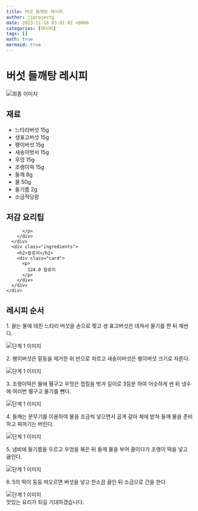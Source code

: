 ```yaml
---
title: 버섯 들깨탕 레시피
author: jjprojectg
date: 2023-11-18 03:01:02 +0000
categories: [레시피]
tags: []
math: true
mermaid: true
---
```

<meta name="og:type" content="website"/>
<meta charset="UTF-8"/>
<div class="header">
  <h1>버섯 들깨탕 레시피</h1>
</div>

<div class="container my-4">
  <div class="row">
    <div class="col-12 col-md-6">
      <div class="recipe-image">
        <img src="http://www.foodsafetykorea.go.kr/uploadimg/20141117/20141117053724_1416213444900.jpg" class="step-image" alt="최종 이미지"/>
      </div>
    </div>
    <div class="col-12 col-md-6">
      <div class="ingredients">
        <h2>재료</h2>
        <ul class="card">
          <li> 느타리버섯 15g </li>
          <li>  생표고버섯 15g </li>
          <li>  팽이버섯 15g </li>
          <li>  새송이벗서 15g </li>
          <li>  우엉 15g </li>
          <li>  조랭이떡 15g </li>
          <li>  들깨 8g </li>
          <li>  물 50g </li>
          <li>  들기름 2g </li>
          <li>  소금적당량 </li>
</ul>
      </div>
    </div>
    <div class="col-12 col-md-6">
      <div class="ingredients">
        <h2>저감 요리팁</h2>
        <div class="card"> 
          <p>
            
          </p>
        </div>
      </div>
      <div class="ingredients">
        <h2>칼로리</h2>
        <div class="card"> 
          <p>
            124.0 칼로리
          </p>
        </div>
      </div>
    </div>
  </div>

  <h2 class="my-4">레시피 순서</h2>
  <div class="card recipe-card">
    <div class="card-body recipe-step">
      <p class="card-text step-description">1. 끓는 물에 데친 느타리 버섯을 손으로 찢고 생 표고버섯은 데쳐서 물기를 짠 뒤 채썬다.</p>
      <img src="http://www.foodsafetykorea.go.kr/uploadimg/cook/989-1.jpg" alt="단계 1 이미지" class="step-image"/>
    </div>
  </div>
  <div class="card recipe-card">
    <div class="card-body recipe-step">
      <p class="card-text step-description">2. 팽이버섯은 밑동을 제거한 뒤 반으로 자르고 새송이버섯은 팽이버섯 크기로 자른다.</p>
      <img src="http://www.foodsafetykorea.go.kr/uploadimg/cook/989-2.jpg" alt="단계 1 이미지" class="step-image"/>
    </div>
  </div>
  <div class="card recipe-card">
    <div class="card-body recipe-step">
      <p class="card-text step-description">3. 조랭이떡은 물에 휑구고 우엉은 껍질을 벗겨 길이로 3등분 하여 어슷하게 썬 뒤 냉수에 여러번 휑구고 물기를 뺀다.</p>
      <img src="http://www.foodsafetykorea.go.kr/uploadimg/cook/989-3.jpg" alt="단계 1 이미지" class="step-image"/>
    </div>
  </div>
  <div class="card recipe-card">
    <div class="card-body recipe-step">
      <p class="card-text step-description">4. 들깨는 분무기를 이용하여 물을 조금씩 넣으면서 곱게 갈아 체에 밭쳐 들깨 물을 준비하고 찌꺼기는 버린다.</p>
      <img src="http://www.foodsafetykorea.go.kr/uploadimg/cook/989-4.jpg" alt="단계 1 이미지" class="step-image"/>
    </div>
  </div>
  <div class="card recipe-card">
    <div class="card-body recipe-step">
      <p class="card-text step-description">5. 냄비에 들기름을 두르고 우엉을 볶은 뒤 들깨 물을 부어 끓이다가 조랭이 떡을 넣고 끓인다.</p>
      <img src="http://www.foodsafetykorea.go.kr/uploadimg/cook/989-5.jpg" alt="단계 1 이미지" class="step-image"/>
    </div>
  </div>
  <div class="card recipe-card">
    <div class="card-body recipe-step">
      <p class="card-text step-description">6. 5의 떡이 둥둥 떠오르면 버섯을 넣고 한소끔 끓인 뒤 소금으로 간을 한다.</p>
      <img src="http://www.foodsafetykorea.go.kr/uploadimg/cook/989-6.jpg" alt="단계 1 이미지" class="step-image"/>
    </div>
  </div>

</div>
맛있는 요리가 되길 기대하겠습니다.
